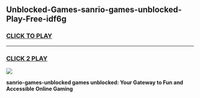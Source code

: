 
## Unblocked-Games-sanrio-games-unblocked-Play-Free-idf6g
<h3>
<a href="https://premium76.site?title=sanrio-games-unblocked&ref=21A">CLICK TO PLAY</a></h3>
<hr>

<h3>
<a href="https://premium76.site?title=sanrio-games-unblocked&ref=21A">CLICK 2 PLAY</a>
  
</h3>

<a href="https://premium76.site?title=sanrio-games-unblocked&ref=21A"><img src="https://clearcache.store/games.png"></a>


**sanrio-games-unblocked games unblocked: Your Gateway to Fun and Accessible Online Gaming**
